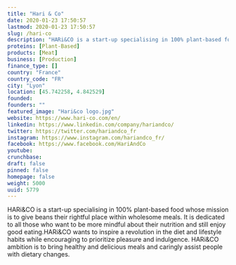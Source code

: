 ```yaml
---
title: "Hari & Co"
date: 2020-01-23 17:50:57
lastmod: 2020-01-23 17:50:57
slug: /hari-co
description: "HARi&CO is a start-up specialising in 100% plant-based food whose mission is to give beans their rightful place within wholesome meals. It is dedicated to all those who want to be more mindful about their nutrition and still enjoy good eating.HARi&CO wants to inspire a revolution in the diet and lifestyle habits while encouraging to prioritize pleasure and indulgence. HARi&CO ambition is to bring healthy and delicious meals and caringly assist people with dietary changes."
proteins: [Plant-Based]
products: [Meat]
business: [Production]
finance_type: []
country: "France"
country_code: "FR"
city: "Lyon"
location: [45.742258, 4.842529]
founded: 
founders: ""
featured_image: "Hari&co logo.jpg"
website: https://www.hari-co.com/en/
linkedin: https://www.linkedin.com/company/hariandco/
twitter: https://twitter.com/hariandco_fr
instagram: https://www.instagram.com/hariandco_fr/
facebook: https://www.facebook.com/HariAndCo
youtube: 
crunchbase: 
draft: false
pinned: false
homepage: false
weight: 5000
uuid: 5779
---
```

HARi&CO is a start-up specialising in 100% plant-based food whose mission is to give beans their rightful place within wholesome meals. It is dedicated to all those who want to be more mindful about their nutrition and still enjoy good eating.HARi&CO wants to inspire a revolution in the diet and lifestyle habits while encouraging to prioritize pleasure and indulgence. HARi&CO ambition is to bring healthy and delicious meals and caringly assist people with dietary changes.
